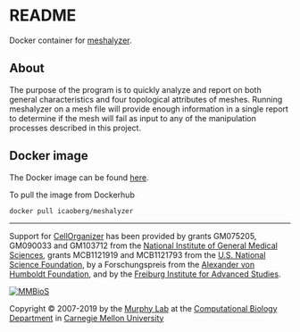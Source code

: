 # README
Docker container for [meshalyzer](https://github.com/mcellteam/mesh_tools/tree/bee441963034df7592b49ca015f956bd3f8f414f/meshalyzer).

## About
The purpose of the program is to quickly analyze and report on both general characteristics and four topological attributes of meshes. Running meshalyzer on a mesh file will provide enough information in a single report to determine if the mesh will fail as input to any of the manipulation processes described in this project.

## Docker image
The Docker image can be found [here](https://hub.docker.com/r/icaoberg/meshalyzer).

To pull the image from Dockerhub

```
docker pull icaoberg/meshalyzer
```

---

Support for [CellOrganizer](http://cellorganizer.org/) has been provided by grants GM075205, GM090033 and GM103712 from the [National Institute of General Medical Sciences](http://www.nigms.nih.gov/), grants MCB1121919 and MCB1121793 from the [U.S. National Science Foundation](http://nsf.gov/), by a Forschungspreis from the [Alexander von Humboldt Foundation](http://www.humboldt-foundation.de/), and by the [Freiburg Institute for Advanced Studies](http://www.frias.uni-freiburg.de/lifenet?set_language=en).

[![MMBioS](https://i1.wp.com/www.cellorganizer.org/wp-content/uploads/2017/08/MMBioSlogo-e1503517857313.gif?h=60)](http://www.mmbios.org)

Copyright © 2007-2019 by the [Murphy Lab](http://murphylab.web.cmu.edu) at the [Computational Biology Department](http://www.cbd.cmu.edu) in [Carnegie Mellon University](http://www.cmu.edu)
